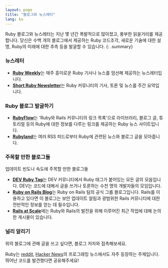 ```yaml
---
layout: page
title: "블로그와 뉴스레터"
lang: ko
---
```


Ruby 블로그와 뉴스레터는 지난 몇 년간 폭발적으로 많아졌고, 풍부한 읽을거리를
제공합니다. 당신은 수백 개의 블로그에서 제공하는 Ruby 코드조각,
새로운 기술에 대한 설명, Ruby의 미래에 대한 추측 등을 발굴할 수 있습니다.
{: .summary}

### 뉴스레터

* [**Ruby Weekly**][ruby-weekly]는 매주 흥미로운 Ruby 기사나 뉴스를 엄선해 제공하는 뉴스레터입니다.
* [**Short Ruby Newsletter**][short-ruby-newsletter]는 Ruby 커뮤니티의 기사, 토론 및 뉴스를 주간 요약입니다.

### Ruby 블로그 발굴하기

* [**RubyFlow**][rubyflow]는 'Ruby와 Rails 커뮤니티의 링크 목록'으로
  라이브러리, 블로그 글, 튜토리얼 등의 Ruby에 대한 정보를 다루는 링크를
  제공하는 Ruby 뉴스 사이트입니다.
* [**Rubyland**][rubyland]는 여러 RSS 피드로부터 Ruby에 관련된 뉴스와 블로그
  글을 모아줍니다.

### 주목할 만한 블로그들

업데이트 빈도나 속도에 주목할 만한 블로그들

* [**DEV Ruby Tag**][dev-ruby-tag]는 DEV 커뮤니티에서 Ruby 태그가 붙어있는 모든
  글의 모음입니다. DEV는 코드에 대해서 글을 쓰거나 토론하는 수천 명의
  개발자들의 모임입니다.
* [**Ruby on Rails Blog**][ruby-on-rails-blog]는 Ruby on Rails 팀의 공식 그룹
  블로그입니다. Rails를 이용하고 있다면 이 블로그는 보안 업데이트 알림과
  광범위한 Rails 커뮤니티에 대한 전반적인 정보를 얻는 데 필수입니다.
* [**Rails at Scale**][rails-at-scale]에는 Ruby와 Rails의 발전을 위해
  이루어진 최근 작업에 대해 논의한 게시물이 있습니다.

### 널리 알리기

위의 블로그에 관해 글을 쓰고 싶다면, 블로그 저자와 접촉해보세요.

Ruby는 [reddit][reddit], [Hacker News][hn]의 프로그래밍 뉴스에서도
자주 등장하는 주제입니다. 뛰어난 코드를 발견했다면 공유해주세요!


[rubyflow]: http://www.rubyflow.com/
[rubyland]: http://rubyland.news/
[ruby-weekly]: https://rubyweekly.com/
[dev-ruby-tag]: https://dev.to/t/ruby
[ruby-on-rails-blog]: https://rubyonrails.org/blog/
[reddit]: http://www.reddit.com/r/ruby
[hn]: http://news.ycombinator.com/
[short-ruby-newsletter]: https://newsletter.shortruby.com/
[rails-at-scale]: https://railsatscale.com/
